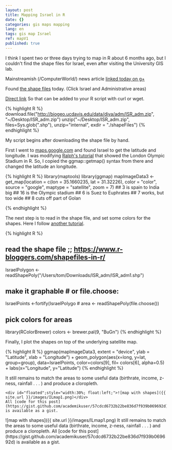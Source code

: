 ```yaml
---
layout: post
title: Mapping Israel in R
date: {}
categories: gis maps mapping
lang: en
tags: gis map Israel
ref: mapV1
published: true
---
```


I think I spent two or three days trying to map in R about 6 months ago, but I couldn't find the shape files for Israel, even after visiting the 
University GIS lab.

Mainstreamish (/ComputerWorld/) news article [linked today on g+](https://plus.google.com/+SharonMachlis/posts/Zs9w68j9KHc) 

Found [the shape files](http://www.diva-gis.org/gdata) today.
(Click Israel and Administrative areas)

[Direct link](http://biogeo.ucdavis.edu/data/diva/adm/ISR_adm.zip)
So that can be added to your R script with curl or wget.

{% highlight R %}
download.file("http://biogeo.ucdavis.edu/data/diva/adm/ISR_adm.zip", 
              "~/Desktop/ISR_adm.zip")
unzip("~/Desktop/ISR_adm.zip", files=Sys.glob(".shp"),
      unzip="internal",       exdir = "./shapeFiles")
{% endhighlight %}

My script begins after downloading the shape file by hand.

First I went to [maps.google.com](maps.google.com) and found Israel to get the latitude and longitude.
I was modifying [Ralph's tutorial](https://www.r-bloggers.com/google-maps-and-ggmap/) that showed the London Olympic Stadium in R.
So, I copied the ggmap::getmap() syntax from there and changed the latitude an longitude.

{% highlight R %}
library(maptools)
library(ggmap)
mapImageData3 <- get_map(location = c(lon = 35.1660235,
                                      lat = 31.32226),
                         color    = "color",
                         source   = "google",
                         maptype  = "satellite",
                         zoom     = 7)  ## 3 is spain to India big
                                        ## 16 is the Olympic stadium
                                        ## 6 is  Suez to Euphrates
                                        ## 7 works, but too wide
                                        ## 8 cuts off part of Golan

{% endhighlight %}

The next step is to read in the shape file, and set some colors for the shapes. 
Here I follow [another tutorial](https://www.r-bloggers.com/shapefiles-in-r/).

{% highlight R %}
## read the shape file         ;;  https://www.r-bloggers.com/shapefiles-in-r/
IsraelPolygon <- readShapePoly("/Users/tom/Downloads/ISR_adm/ISR_adm1.shp")
## make it graphable                   # or file.choose:
IsraelPoints <-fortify(IsraelPolygo    # area <- readShapePoly(file.choose())
## pick colors for areas
library(RColorBrewer)
colors <- brewer.pal(9, "BuGn")
{% endhighlight %}

Finally, I plot the shapes on top of the underlying satellite map.

{% highlight R %}
ggmap(mapImageData3,
    extent = "device",
    ylab = "Latitude",
    xlab = "Longitude") +
  geom_polygon(aes(x=long,
                   y=lat,
                   group=group),
               data=IsraelPoints,
               color=colors[9],
               fil=  colors[6],
               alpha=0.5) +
  labs(x="Longitude",
       y="Latitude")
{% endhighlight %}

<div id="container"; style="width:100%;float:none;">   It still remains to match the areas to some useful data (birthrate, income, z-ness, rainfall . . . ) and produce a cloropleth.

    <div id="floated";style="width:30%; float:left;">![map with shapes]({{ site.url }}/images/ILmap1.png)</div>
    All [code for this post](https://gist.github.com/academikuser/57cdcd6732b22be836d7f939b069692d) is available as a gist.
</div>
![map with shapes]({{ site.url }}/images/ILmap1.png)
It still remains to match the areas to some useful data (birthrate, income, z-ness, rainfall . . . ) and produce a cloropleth. 
All [code for this post](https://gist.github.com/academikuser/57cdcd6732b22be836d7f939b069692d) is available as a gist.
